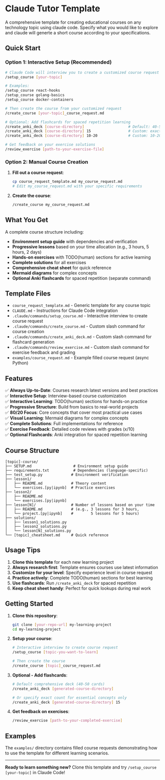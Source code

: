 # Claude Tutor Template

A comprehensive template for creating educational courses on any technology topic using claude code.
Specify what you would like to explore and claude will generte a short course according to your specifications.

## Quick Start

### Option 1: Interactive Setup (Recommended)

```bash
# Claude Code will interview you to create a customized course request
/setup_course [your-topic]

# Examples:
/setup_course react-hooks
/setup_course golang-basics
/setup_course docker-containers

# Then create the course from your customized request
/create_course [your-topic]_course_request.md

# Optional: Add flashcards for spaced repetition learning
/create_anki_deck [course-directory]                    # Default: 40-50 cards
/create_anki_deck [course-directory] 15                 # Custom: exactly 15 cards
/create_anki_deck [course-directory] 10-20              # Custom: 10-20 cards

# Get feedback on your exercise solutions
/review_exercise [path-to-your-exercise-file]
```

### Option 2: Manual Course Creation

1. **Fill out a course request**:

   ```bash
   cp course_request_template.md my_course_request.md
   # Edit my_course_request.md with your specific requirements
   ```

2. **Create the course**:

   ```bash
   /create_course my_course_request.md
   ```

## What You Get

A complete course structure including:

- **Environment setup guide** with dependencies and verification
- **Progressive lessons** based on your time allocation (e.g., 3 hours, 5 hours, 2 days)
- **Hands-on exercises** with TODO(human) sections for active learning
- **Complete solutions** for all exercises
- **Comprehensive cheat sheet** for quick reference
- **Mermaid diagrams** for complex concepts
- **Optional Anki flashcards** for spaced repetition (separate command)

## Template Files

- `course_request_template.md` - Generic template for any course topic
- `CLAUDE.md` - Instructions for Claude Code integration
- `.claude/commands/setup_course.md` - Interactive interview to create course request
- `.claude/commands/create_course.md` - Custom slash command for course creation
- `.claude/commands/create_anki_deck.md` - Custom slash command for flashcard generation
- `.claude/commands/review_exercise.md` - Custom slash command for exercise feedback and grading
- `examples/course_request.md` - Example filled course request (async Python)

## Features

✅ **Always Up-to-Date**: Courses research latest versions and best practices  
✅ **Interactive Setup**: Interview-based course customization  
✅ **Interactive Learning**: TODO(human) sections for hands-on practice  
✅ **Progressive Structure**: Build from basics to real-world projects  
✅ **80/20 Focus**: Core concepts that cover most practical use cases  
✅ **Visual Learning**: Mermaid diagrams for complex concepts  
✅ **Complete Solutions**: Full implementations for reference  
✅ **Exercise Feedback**: Detailed code reviews with grades (x/10)  
✅ **Optional Flashcards**: Anki integration for spaced repetition learning  

## Course Structure

```text
[topic]-course/
├── SETUP.md                   # Environment setup guide
├── requirements.txt           # Dependencies (language-specific)
├── test_setup.py             # Environment verification
├── lesson1/
│   ├── README.md             # Theory content
│   └── exercises.[py|ipynb]  # Practice exercises
├── lesson2/
│   ├── README.md
│   └── exercises.[py|ipynb]
├── lesson[N]/                # Number of lessons based on your time
│   ├── README.md             # (e.g., 3 lessons for 3 hours,
│   └── project.[py|ipynb]    #        5 lessons for 5 hours)
├── solutions/
│   ├── lesson1_solutions.py
│   ├── lesson2_solutions.py
│   └── lesson[N]_solutions.py
└── [topic]_cheatsheet.md     # Quick reference
```

## Usage Tips

1. **Clone this template** for each new learning project
2. **Always research first**: Template ensures courses use latest information
3. **Customize for your level**: Specify experience level in course request
4. **Practice actively**: Complete TODO(human) sections for best learning
5. **Use flashcards**: Run `/create_anki_deck` for spaced repetition
6. **Keep cheat sheet handy**: Perfect for quick lookups during real work

## Getting Started

1. **Clone this repository**:

   ```bash
   git clone [your-repo-url] my-learning-project
   cd my-learning-project
   ```

2. **Setup your course**:

   ```bash
   # Interactive interview to create course request
   /setup_course [topic-you-want-to-learn]
   
   # Then create the course
   /create_course [topic]_course_request.md
   ```

3. **Optional - Add flashcards**:

   ```bash
   # Default comprehensive deck (40-50 cards)
   /create_anki_deck [generated-course-directory]
   
   # Or specify exact count for essential concepts only
   /create_anki_deck [generated-course-directory] 15
   ```

4. **Get feedback on exercises**:

   ```bash
   /review_exercise [path-to-your-completed-exercise]
   ```

## Examples

The `examples/` directory contains filled course requests demonstrating how to use the template for different learning scenarios.

---

**Ready to learn something new?** Clone this template and try `/setup_course [your-topic]` in Claude Code!
